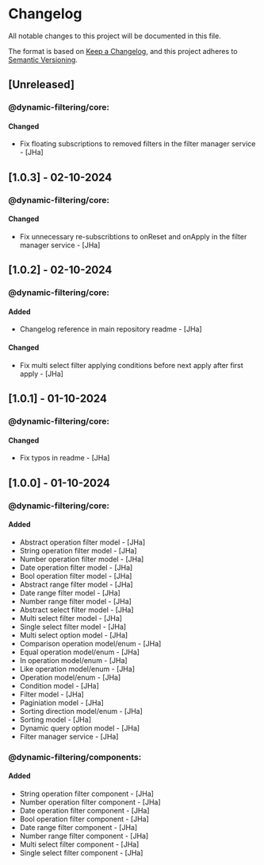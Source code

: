 # Changelog

All notable changes to this project will be documented in this file.

The format is based on [Keep a Changelog](https://keepachangelog.com/en/1.1.0/),
and this project adheres to [Semantic Versioning](https://semver.org/spec/v2.0.0.html).

## [Unreleased]

### @dynamic-filtering/core:

#### Changed

-   Fix floating subscriptions to removed filters in the filter manager service - [JHa]

## [1.0.3] - 02-10-2024

### @dynamic-filtering/core:

#### Changed

-   Fix unnecessary re-subscribtions to onReset and onApply in the filter manager service - [JHa]

## [1.0.2] - 02-10-2024

### @dynamic-filtering/core:

#### Added

-   Changelog reference in main repository readme - [JHa]

#### Changed

-   Fix multi select filter applying conditions before next apply after first apply - [JHa]

## [1.0.1] - 01-10-2024

### @dynamic-filtering/core:

#### Changed

-   Fix typos in readme - [JHa]

## [1.0.0] - 01-10-2024

### @dynamic-filtering/core:

#### Added

-   Abstract operation filter model - [JHa]
-   String operation filter model - [JHa]
-   Number operation filter model - [JHa]
-   Date operation filter model - [JHa]
-   Bool operation filter model - [JHa]
-   Abstract range filter model - [JHa]
-   Date range filter model - [JHa]
-   Number range filter model - [JHa]
-   Abstract select filter model - [JHa]
-   Multi select filter model - [JHa]
-   Single select filter model - [JHa]
-   Multi select option model - [JHa]
-   Comparison operation model/enum - [JHa]
-   Equal operation model/enum - [JHa]
-   In operation model/enum - [JHa]
-   Like operation model/enum - [JHa]
-   Operation model/enum - [JHa]
-   Condition model - [JHa]
-   Filter model - [JHa]
-   Paginiation model - [JHa]
-   Sorting direction model/enum - [JHa]
-   Sorting model - [JHa]
-   Dynamic query option model - [JHa]
-   Filter manager service - [JHa]

### @dynamic-filtering/components:

#### Added

-   String operation filter component - [JHa]
-   Number operation filter component - [JHa]
-   Date operation filter component - [JHa]
-   Bool operation filter component - [JHa]
-   Date range filter component - [JHa]
-   Number range filter component - [JHa]
-   Multi select filter component - [JHa]
-   Single select filter component - [JHa]
